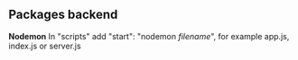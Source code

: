 ## Packages backend

**Nodemon**
 In "scripts" add "start": "nodemon *filename*", for example app.js, index.js or server.js
